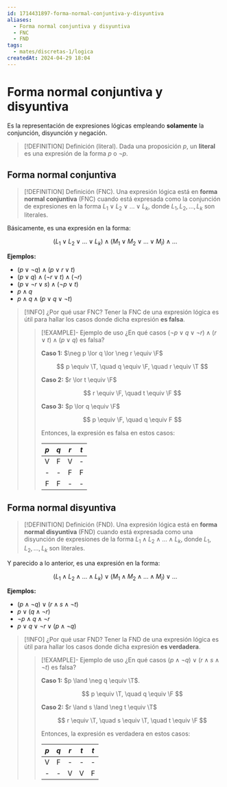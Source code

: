 ```yaml
---
id: 1714431897-forma-normal-conjuntiva-y-disyuntiva
aliases:
  - Forma normal conjuntiva y disyuntiva
  - FNC
  - FND
tags:
  - mates/discretas-1/logica
createdAt: 2024-04-29 18:04
---
```


# Forma normal conjuntiva y disyuntiva

Es la representación de expresiones lógicas empleando **solamente** la conjunción, disyunción y negación.

> [!DEFINITION] Definición (literal).
> Dada una proposición $p$, un **literal** es una expresión de la forma $p$ o $\neg p$.

## Forma normal conjuntiva

> [!DEFINITION] Definición (FNC).
> Una expresión lógica está en **forma normal conjuntiva** (FNC) cuando está expresada como la conjunción de expresiones en la forma $L_{1} \lor L_{2} \lor \dots \lor L_{k}$, donde $L_{1},L_{2},\dots,L_{k}$ son literales.

Básicamente, es una expresión en la forma:

$$
(L_{1} \lor L_{2} \lor \ldots \lor L_{k}) \land (M_{1} \lor M_{2} \lor \ldots \lor M_{l}) \land \dots
$$

**Ejemplos:**

- $(p \lor \neg q) \land (p \lor r \lor t)$
- $(p \lor q) \land (\neg r \lor t) \land (\neg r)$
- $(p \lor \neg r \lor s) \land (\neg p \lor t)$
- $p \land q$
- $p \land q \land (p \lor q \lor \neg t)$

> [!INFO] ¿Por qué usar FNC?
> Tener la FNC de una expresión lógica es útil para hallar los casos donde dicha expresión **es falsa**.
> 
> > [!EXAMPLE]- Ejemplo de uso
> > ¿En qué casos $(\neg p \lor q \lor \neg r) \land (r \lor t) \land (p \lor q)$ es falsa?
> > 
> > **Caso 1:** $\neg p \lor q \lor \neg r \equiv \F$
> > 
> > $$
> > p \equiv \T, \quad q \equiv \F, \quad r \equiv \T
> > $$
> > 
> > **Caso 2:** $r \lor t \equiv \F$
> > 
> > $$
> > r \equiv \F, \quad t \equiv \F
> > $$
> > 
> > **Caso 3:** $p \lor q \equiv \F$
> > 
> > $$
> > p \equiv \F, \quad q \equiv F
> > $$
> > 
> > Entonces, la expresión es falsa en estos casos:
> > 
> > | $p$ | $q$ | $r$ | $t$ |
> > | :-: | :-: | :-: | :-: |
> > |  V  |  F  |  V  |  -  |
> > |  -  |  -  |  F  |  F  |
> > |  F  |  F  |  -  |  -  |

## Forma normal disyuntiva

> [!DEFINITION] Definición (FND).
> Una expresión lógica está en **forma normal disyuntiva** (FND) cuando está expresada como una disyunción de expresiones de la forma $L_{1} \land L_{2} \land \dots \land L_{k}$, donde $L_{1},L_{2},\dots,L_{k}$ son literales.

Y parecido a lo anterior, es una expresión en la forma:

$$
(L_{1} \land L_{2} \land \dots \land L_{k}) \lor (M_{1} \land M_{2} \land \dots \land M_{l}) \lor \dots
$$

**Ejemplos:**

- $(p \land \neg q) \lor (r \land s \land \neg t)$
- $p \lor (q \land \neg r)$
- $\neg p \land q \land \neg r$
- $p \lor q \lor \neg r \lor (p \land \neg q)$

> [!INFO] ¿Por qué usar FND?
> Tener la FND de una expresión lógica es útil para hallar los casos donde dicha expresión **es verdadera**.
> 
> > [!EXAMPLE]- Ejemplo de uso
> > ¿En qué casos $(p \land \neg q) \lor (r \land s \land \neg t)$ es falsa?
> > 
> > **Caso 1:** $p \land \neg q \equiv \T$.
> > 
> > $$
> > p \equiv \T, \quad q \equiv \F
> > $$
> > 
> > **Caso 2:** $r \land s \land \neg t \equiv \T$
> > 
> > $$
> > r \equiv \T, \quad s \equiv \T, \quad t \equiv \F
> > $$
> > 
> > Entonces, la expresión es verdadera en estos casos:
> > 
> > | $p$ | $q$ | $r$ | $t$ | $t$ |
> > | :-: | :-: | :-: | :-: | :-: |
> > |  V  |  F  |  -  |  -  |  -  |
> > |  -  |  -  |  V  |  V  |  F  |
